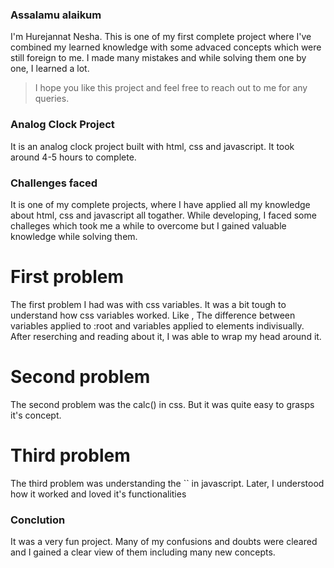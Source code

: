### Assalamu alaikum

I'm Hurejannat Nesha. This is one of my first complete project where I've combined my learned knowledge with some advaced concepts which were still foreign to me. I made many mistakes and while solving them one by one, I learned a lot. 
> I hope you like this project and feel free to reach out to me for any queries.


### Analog Clock Project
It is an analog clock project built with html, css and javascript.
It took around 4-5 hours to complete. 

### Challenges faced
It is one of my complete projects, where I have applied all my knowledge about html, css and javascript all togather. While developing, I faced some challeges which took me a while to overcome but I gained valuable knowledge while solving them.

# First problem
The first problem I had was with css variables. It was a bit tough to understand how css variables worked. Like , The difference between variables applied to :root and variables applied to elements indivisually. After reserching and reading about it, I was able to wrap my head around it.

# Second problem
The second problem was the calc() in css. But it was quite easy to grasps it's concept.

# Third problem
The third problem was understanding the `` in javascript. Later, I understood how it worked and loved it's functionalities

### Conclution
It was a very fun project. Many of my confusions and doubts were cleared and I gained a clear view of them including many new concepts.
